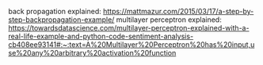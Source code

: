 back propagation explained:
https://mattmazur.com/2015/03/17/a-step-by-step-backpropagation-example/
multilayer perceptron explained:
https://towardsdatascience.com/multilayer-perceptron-explained-with-a-real-life-example-and-python-code-sentiment-analysis-cb408ee93141#:~:text=A%20Multilayer%20Perceptron%20has%20input,use%20any%20arbitrary%20activation%20function